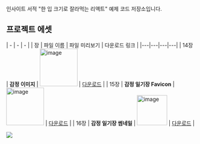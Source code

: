 인사이트 서적 "한 입 크기로 잘라먹는 리액트" 예제 코드 저장소입니다.

## 프로젝트 에셋

| - | - | - |
|  장  | 파일 이름 | 파일 미리보기 | 다운로드 링크 |
|---|---|---|---|
| 14장 | **감정 이미지** | <img height="100" alt="image" src="https://user-images.githubusercontent.com/46296754/170852664-b14de88b-7167-4614-a658-a5410747801d.png"> | [다운로드](https://drive.google.com/file/d/18yHh0G1OYHhwO8dsapcSHnOg3T1oWiWg/view?usp=sharing) |
| 15장 | **감정 일기장 Favicon** | <img height="100" alt="image" src="https://user-images.githubusercontent.com/46296754/170852679-d23d8e85-1508-4b07-9439-10a642837cd3.png"> | [다운로드](https://drive.google.com/file/d/1bj9pO6_1n56mg5yaQW0dK06k1X1d95-q/view?usp=sharing) |
| 16장 | **감정 일기장 썸네일** | <img height="80" alt="image" src="https://user-images.githubusercontent.com/46296754/170852703-3d1f17e2-4974-40dd-8c66-0de49db016b0.png"/> | [다운로드](https://drive.google.com/file/d/13fhUVpbbgUfSEnZjmIYoTnHp8XPGnbrn/view?usp=sharing) |


![](https://cdn.inflearn.com/public/files/courses/328340/b1a281cf-51a0-4d70-a5c3-17241ef45358/328340-eng.png)
